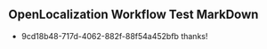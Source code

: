 ## OpenLocalization Workflow Test MarkDown
* 9cd18b48-717d-4062-882f-88f54a452bfb 
thanks!<!--HONumber=Mar16_HO3-->
